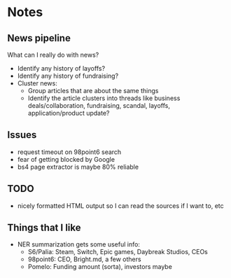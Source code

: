 # Notes

## News pipeline

What can I really do with news?

- Identify any history of layoffs?
- Identify any history of fundraising?
- Cluster news:
    - Group articles that are about the same things
    - Identify the article clusters into threads like business deals/collaboration, fundraising, scandal, layoffs, application/product update?

## Issues

- request timeout on 98point6 search
- fear of getting blocked by Google
- bs4 page extractor is maybe 80% reliable

## TODO

- nicely formatted HTML output so I can read the sources if I want to, etc

## Things that I like

- NER summarization gets some useful info:
    - S6/Palia: Steam, Switch, Epic games, Daybreak Studios, CEOs
    - 98point6: CEO, Bright.md, a few others
    - Pomelo: Funding amount (sorta), investors maybe